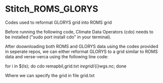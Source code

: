 # Stitch_ROMS_GLORYS
Codes used to reformat GLORYS grid into ROMS grid

Before running the following code, Climate Data Operators (cdo) needs to be installed ("sudo port install cdo" in your terminal). 

After doownloading both ROMS and GLORYS data using the codes provided in seperate repos, we can either reformat GLORYS to a grid similar to ROMS data and verse-verca using the following line code:

for i in $(ls); do cdo remapbil,grid.txt ${i} regrid/${i}wgs.nc; done

Where we can specify the grid in file grid.txt

